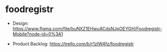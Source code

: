 # foodregistr

* Design: https://www.figma.com/file/buNXZ1EHwuACdsNJpOEYGH/Foodregistr-Mobile?node-id=0%3A1

* Product Backlog: https://trello.com/b/r1zlW4fz/foodregistr
